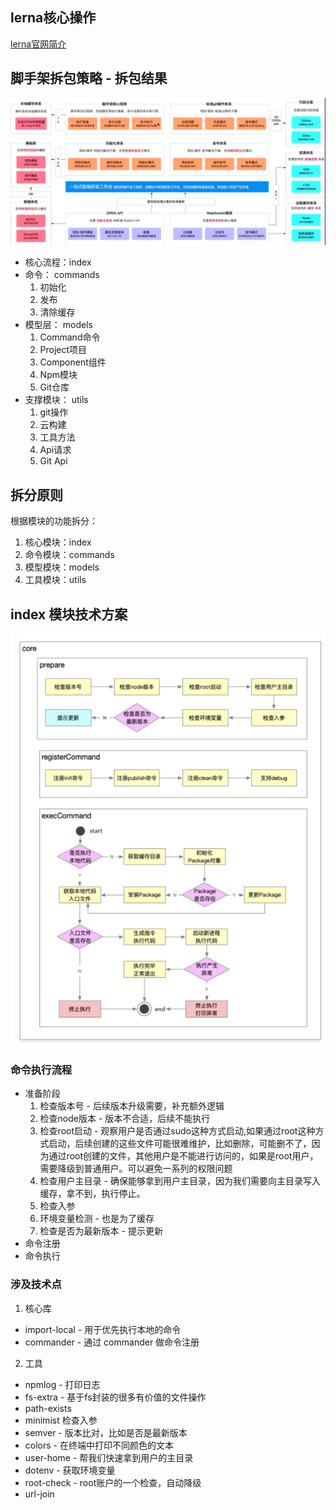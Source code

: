 ## lerna核心操作
[lerna官网简介](https://lerna.js.org/)
## 脚手架拆包策略 - 拆包结果
![](./images/脚手架架构设计图.png)
* 核心流程：index
* 命令： commands
    1. 初始化
    2. 发布
    3. 清除缓存
* 模型层： models
    1. Command命令
    2. Project项目
    3. Component组件
    4. Npm模块
    5. Git仓库
* 支撑模块： utils
    1. git操作
    2. 云构建
    3. 工具方法
    4. Api请求
    5. Git Api
## 拆分原则
根据模块的功能拆分：
1. 核心模块：index
2. 命令模块：commands
3. 模型模块：models
4. 工具模块：utils
## index 模块技术方案

![](./images/命令执行流程.png)
### 命令执行流程
* 准备阶段
  1. 检查版本号 - 后续版本升级需要，补充额外逻辑
  2. 检查node版本 - 版本不合适，后续不能执行
  3. 检查root启动 - 观察用户是否通过sudo这种方式启动,如果通过root这种方式启动，后续创建的这些文件可能很难维护，比如删除，可能删不了，因为通过root创建的文件，其他用户是不能进行访问的，如果是root用户，需要降级到普通用户。可以避免一系列的权限问题  
  4. 检查用户主目录 - 确保能够拿到用户主目录，因为我们需要向主目录写入缓存，拿不到，执行停止。  
  5. 检查入参
  6. 环境变量检测 - 也是为了缓存
  7. 检查是否为最新版本 - 提示更新  
* 命令注册
* 命令执行
### 涉及技术点
1. 核心库
 * import-local - 用于优先执行本地的命令
 * commander - 通过 commander 做命令注册
2. 工具
 * npmlog  - 打印日志
 * fs-extra - 基于fs封装的很多有价值的文件操作
 * path-exists
 * minimist 检查入参     
 * semver - 版本比对，比如是否是最新版本
 * colors - 在终端中打印不同颜色的文本
 * user-home - 帮我们快速拿到用户的主目录
 * dotenv - 获取环境变量
 * root-check - root账户的一个检查，自动降级
 * url-join 

